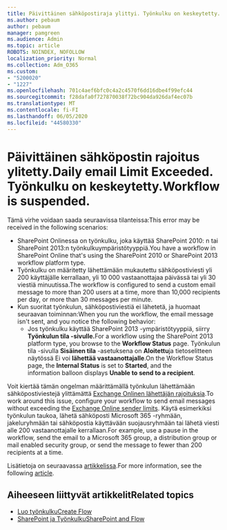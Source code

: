 ```yaml
---
title: Päivittäinen sähköpostiraja ylittyi. Työnkulku on keskeytetty.
ms.author: pebaum
author: pebaum
manager: pamgreen
ms.audience: Admin
ms.topic: article
ROBOTS: NOINDEX, NOFOLLOW
localization_priority: Normal
ms.collection: Adm_O365
ms.custom:
- "5200020"
- "1227"
ms.openlocfilehash: 701c4aef6bfc0c4a2c4570f6dd16dbe4f99efc44
ms.sourcegitcommit: f28dafa0f727870038f72bc904da926daf4ec07b
ms.translationtype: MT
ms.contentlocale: fi-FI
ms.lasthandoff: 06/05/2020
ms.locfileid: "44580330"
---
```

# <a name="daily-email-limit-exceeded-workflow-is-suspended"></a><span data-ttu-id="ae961-103">Päivittäinen sähköpostin rajoitus ylitetty.</span><span class="sxs-lookup"><span data-stu-id="ae961-103">Daily email Limit Exceeded.</span></span> <span data-ttu-id="ae961-104">Työnkulku on keskeytetty.</span><span class="sxs-lookup"><span data-stu-id="ae961-104">Workflow is suspended.</span></span>

<span data-ttu-id="ae961-105">Tämä virhe voidaan saada seuraavissa tilanteissa:</span><span class="sxs-lookup"><span data-stu-id="ae961-105">This error may be received in the following scenarios:</span></span>

- <span data-ttu-id="ae961-106">SharePoint Onlinessa on työnkulku, joka käyttää SharePoint 2010: n tai SharePoint 2013:n työnkulkuympäristötyyppiä.</span><span class="sxs-lookup"><span data-stu-id="ae961-106">You have a workflow in SharePoint Online that's using the SharePoint 2010 or SharePoint 2013 workflow platform type.</span></span>
- <span data-ttu-id="ae961-107">Työnkulku on määritetty lähettämään mukautettu sähköpostiviesti yli 200 käyttäjälle kerrallaan, yli 10 000 vastaanottajaa päivässä tai yli 30 viestiä minuutissa.</span><span class="sxs-lookup"><span data-stu-id="ae961-107">The workflow is configured to send a custom email message to more than 200 users at a time, more than 10,000 recipients per day, or more than 30 messages per minute.</span></span>
- <span data-ttu-id="ae961-108">Kun suoritat työnkulun, sähköpostiviestiä ei lähetetä, ja huomaat seuraavan toiminnan:</span><span class="sxs-lookup"><span data-stu-id="ae961-108">When you run the workflow, the email message isn't sent, and you notice the following behavior:</span></span>
    - <span data-ttu-id="ae961-109">Jos työnkulku käyttää SharePoint 2013 -ympäristötyyppiä, siirry **Työnkulun tila -sivulle.**</span><span class="sxs-lookup"><span data-stu-id="ae961-109">For a workflow using the SharePoint 2013 platform type, you browse to the **Workflow Status** page.</span></span> <span data-ttu-id="ae961-110">Työnkulun tila -sivulla **Sisäinen tila** -asetuksena on **Aloitettu**ja tietoselitteen näytössä Ei voi **lähettää vastaanottajalle**.</span><span class="sxs-lookup"><span data-stu-id="ae961-110">On the Workflow Status page, the **Internal Status** is set to **Started**, and the information balloon displays **Unable to send to a recipient**.</span></span>

<span data-ttu-id="ae961-111">Voit kiertää tämän ongelman määrittämällä työnkulun lähettämään sähköpostiviestejä ylittämättä [Exchange Onlinen lähettäjän rajoituksia](https://docs.microsoft.com/office365/servicedescriptions/exchange-online-service-description/exchange-online-limits#recipientlimits).</span><span class="sxs-lookup"><span data-stu-id="ae961-111">To work around this issue, configure your workflow to send email messages without exceeding the [Exchange Online sender limits](https://docs.microsoft.com/office365/servicedescriptions/exchange-online-service-description/exchange-online-limits#recipientlimits).</span></span> <span data-ttu-id="ae961-112">Käytä esimerkiksi työnkulun taukoa, lähetä sähköposti Microsoft 365 -ryhmään, jakeluryhmään tai sähköpostia käyttävään suojausryhmään tai lähetä viesti alle 200 vastaanottajalle kerrallaan.</span><span class="sxs-lookup"><span data-stu-id="ae961-112">For example, use a pause in the workflow, send the email to a Microsoft 365 group, a distribution group or mail enabled security group, or send the message to fewer than 200 recipients at a time.</span></span>


<span data-ttu-id="ae961-113">Lisätietoja on seuraavassa [artikkelissa](https://support.microsoft.com/help/3150442/daily-email-limit-has-exceeded-and-your-workflow-has-been-suspended-or).</span><span class="sxs-lookup"><span data-stu-id="ae961-113">For more information, see the following [article](https://support.microsoft.com/help/3150442/daily-email-limit-has-exceeded-and-your-workflow-has-been-suspended-or).</span></span>

## <a name="related-topics"></a><span data-ttu-id="ae961-114">Aiheeseen liittyvät artikkelit</span><span class="sxs-lookup"><span data-stu-id="ae961-114">Related topics</span></span>
- [<span data-ttu-id="ae961-115">Luo työnkulku</span><span class="sxs-lookup"><span data-stu-id="ae961-115">Create Flow</span></span>](https://support.office.com/article/Create-a-flow-for-a-list-or-library-in-SharePoint-Online-or-OneDrive-for-Business-a9c3e03b-0654-46af-a254-20252e580d01) 
- [<span data-ttu-id="ae961-116">SharePoint ja Työnkulku</span><span class="sxs-lookup"><span data-stu-id="ae961-116">SharePoint and Flow</span></span>](https://flow.microsoft.com/blog/sharepoint-and-flow/) 